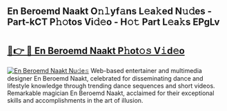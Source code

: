 ## En Beroemd Naakt O𝚗𝚕yf𝚊ns L𝚎a𝚔ed N𝚞𝚍es - Part-kCT P𝚑𝚘tos Vi𝚍𝚎o - H𝚘𝚝 Part L𝚎a𝚔s EPgLv

# <h2><a href="http://kf2da03.oniu.top/?m=En+Beroemd+Naakt">🔗👉 🔴 En Beroemd Naakt P𝚑ot𝚘𝚜 V𝚒d𝚎o</a></h2>

[![En Beroemd Naakt Nu𝚍e𝚜](https://i.imgur.com/0qMVB7G.gif)](http://kf2da03.oniu.top/?m=En+Beroemd+Naakt)
Web-based entertainer and multimedia designer En Beroemd Naakt, celebrated for disseminating dance and lifestyle knowledge through trending dance sequences and short videos. Remarkable magician En Beroemd Naakt, acclaimed for their exceptional skills and accomplishments in the art of illusion.  
